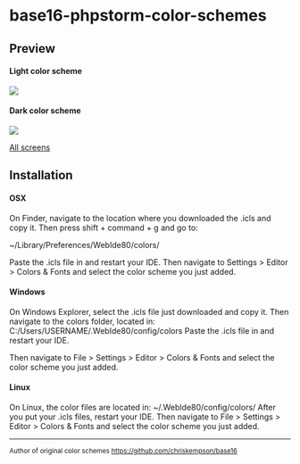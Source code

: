 base16-phpstorm-color-schemes
=============================

## Preview

<h4>Light color scheme</h4>

<img src="https://github.com/dd3v/base16-phpstorm-color-schemes/blob/master/screens/light/php.png">

<h4>Dark color scheme</h4>

<img src="https://github.com/dd3v/base16-phpstorm-color-schemes/blob/master/screens/dark/php.png?raw=true">

[All screens](https://github.com/dd3v/base16-phpstorm-color-schemes/tree/master/screens)

## Installation

<h4>OSX</h4>

On Finder, navigate to the location where you downloaded the .icls and copy it.
Then press shift + command + g and go to:

~/Library/Preferences/WebIde80/colors/

Paste the .icls file in and restart your IDE. Then navigate to Settings > Editor > Colors & Fonts and select the color scheme you just added.

<h4>Windows</h4>

On Windows Explorer, select the .icls file just downloaded and copy it.
Then navigate to the colors folder, located in: C:/Users/USERNAME/.WebIde80/config/colors Paste the .icls file in and restart your IDE.

Then navigate to File > Settings > Editor > Colors & Fonts and select the color scheme you just added.

<h4>Linux</h4>

On Linux, the color files are located in: ~/.WebIde80/config/colors/ After you put your .icls files, restart your IDE. 
Then navigate to File > Settings > Editor > Colors & Fonts and select the color scheme you just added.

<hr>

<small>Author of original color schemes https://github.com/chriskempson/base16</small>
